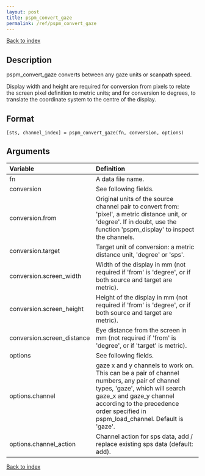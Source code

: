 ```yaml
---
layout: post
title: pspm_convert_gaze
permalink: /ref/pspm_convert_gaze
---
```



[Back to index](/PsPM/ref/)

## Description

pspm_convert_gaze converts between any gaze units or scanpath speed.

Display width and height are required for conversion from pixels to relate the screen pixel definition to metric units; and for conversion to degrees, to translate the coordinate system to the centre of the display.


## Format

`[sts, channel_index] = pspm_convert_gaze(fn, conversion, options)`


## Arguments

| Variable | Definition |
|:--|:--|
| fn | A data file name. |
| conversion | See following fields. |
| conversion.from | Original units of the source channel pair to convert from: 'pixel', a metric distance unit, or 'degree'. If in doubt, use the function 'pspm_display' to inspect the channels. |
| conversion.target | Target unit of conversion: a metric distance unit, 'degree' or 'sps'. |
| conversion.screen_width | Width of the display in mm (not required if 'from' is 'degree', or if both source and target are metric). |
| conversion.screen_height | Height of the display in mm (not required if 'from' is 'degree', or if both source and target are metric). |
| conversion.screen_distance | Eye distance from the screen in mm (not required if 'from' is 'degree', or if 'target' is metric). |
| options | See following fields. |
| options.channel | gaze x and y channels to work on. This can be a pair of channel numbers, any pair of channel types, 'gaze', which will search gaze_x and gaze_y channel according to the precedence order specified in pspm_load_channel. Default is 'gaze'. |
| options.channel_action | Channel action for sps data, add / replace existing sps data (default: add). |

[Back to index](/PsPM/ref/)
